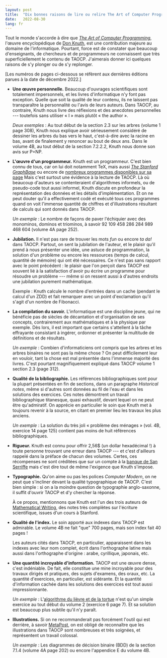 ```yaml
---
layout: post
title:  "Dix bonnes raisons de lire ou relire The Art of Computer Programming"
date:   2022-08-30
lang: fr
---
```


Tout le monde s'accorde à dire que *[The Art of Computer Programming](https://www-cs-faculty.stanford.edu/~knuth/taocp.html)*,
l'œuvre encyclopédique de [Don
Knuth](https://fr.wikipedia.org/wiki/Donald_Knuth), est une
contribution majeure au domaine de l'informatique.
Pourtant, force est de constater que beaucoup d'enseignants, de
chercheurs et de programmeurs ne connaissent que très
superficiellement le contenu de TAOCP.
J'aimerais donner ici quelques raisons de s'y plonger ou de s'y
replonger.

[Les numéros de pages ci-dessous se réfèrent aux dernières
éditions parues à la date de décembre 2022.]

- **Une œuvre personnelle.** Beaucoup d'ouvrages scientifiques sont
  totalement impersonnels, et les livres d'informatique n'y font pas
  exception. Quelle que soit la qualité de leur contenu, ils ne
  laissent pas transparaître la personnalité ou l'avis de leurs
  auteurs. Dans TAOCP, au contraire, Knuth nous livre des réflexions
  et des anecdotes personnelles --- toutefois sans utiliser « I » mais
  plutôt « the author ».

  *Deux exemples* : Au tout début de la section 2.3 sur les arbres
  (volume 1 page 308), Knuth nous explique avoir sérieusement
  considéré de dessiner les arbres du bas vers le haut, c'est-à-dire
  avec la racine en bas, avant de finalement y renoncer au bout de
  deux ans.  Dans le volume 4B, au tout début de la section 7.2.2.2,
  Knuth nous donne son avis sur P=NP.

- **L'œuvre d'un programmeur.** Knuth est un programmeur. C'est bien
  connu de tous, car on lui doit notamment TeX, mais aussi [*The
  Stanford
  GraphBase*](https://www-cs-faculty.stanford.edu/~knuth/sgb.html) ou
  encore de [nombreux programmes disponibles sur sa
  page](https://www-cs-faculty.stanford.edu/~knuth/programs.html)
  Mais c'est surtout une évidence à la lecture de TAOCP.  Là où
  beaucoup d'auteurs se contenteraient d'algorithmes informels, ou de
  pseudo-code tout aussi informel, Knuth discute en profondeur la
  représentation des données et les détails d'implémentation.  Et on
  ne peut douter qu'il a effectivement codé et exécuté tous ces
  programmes quand on voit l'immense quantité de chiffres et
  d'illustrations résultant de calculs qui sont donnés dans TAOCP.

  *Un exemple* : Le nombre de façons de paver l'échiquier avec des
  monominos, dominos et triominos, à savoir 92 109 458 286 284 989 468
  604 (volume 4A page 252).

- **Jubilation.**
  Il n'est pas rare de trouver les mots *fun* ou encore *ta da!* dans TAOCP.
  Partout, on sent la jubilation de l'auteur, et le plaisir qu'il
  prend à nous présenter une idée, une astuce de programmation, la
  solution d'un problème ou encore les ressources (temps de calcul,
  quantité de mémoire) qui ont été nécessaires.
  Ce n'est pas sans rapport avec le point précédent : le plaisir
  que l'on perçoit dans TAOCP est souvent lié à la satisfaction
  d'avoir pu écrire un programme pour résoudre un problème --- même si
  on ressent aussi à d'autres endroits une jubilation purement
  mathématique.

  Exemple : Knuth calcule le nombre d'entrées dans un cache (pendant
  le calcul d'un ZDD) et fait remarquer avec un point d'exclamation
  qu'il s'agit d'un nombre de Fibonacci.

- **La compilation du savoir.**
  L'informatique est une discipline jeune, qui ne bénéficie pas de
  siècles de décantation et d'organisation de ses concepts,
  contrairement aux mathématiques et à la physique par exemple.
  Dès lors, il est important que certains s'attellent à la tâche
  effrayante consistant à ingérer, ordonner et présenter la multitude
  de définitions et de résultats.

  *Un exemple* : Combien d'informaticiens ont compris que les arbres
  et les arbres binaires ne sont pas la même chose ? On peut
  difficilement leur en vouloir, tant la chose est mal présentée dans
  l'immense majorité des livres.  C'est pourtant magnifiquement
  expliqué dans TAOCP volume 1 section 2.3 (page 312).

- **Qualité de la bibliographie.** Les références bibliographiques
  sont pour la plupart présentées en fin de sections, dans un
  paragraphe *Historical notes*, même si d'autres sont données au fil
  de l'eau et dans les solutions des exercices.  Ces notes démontrent un
  travail bibliographique titanesque, quasi exhaustif, devant lequel
  on ne peut être qu'admiratif.  On apprécie en particulier le soin
  que Knuth met à toujours revenir à la source, en citant en premier
  lieu les travaux les plus anciens.

  *Un exemple* : La solution du très joli « problème des ménages »
  (vol. 4B, exercice 14 page 125) contient pas moins de huit
  références bibliographiques.

- **Rigueur.** Knuth est connu pour offrir 2,56$ (un dollar
  hexadécimal !) à toute personne trouvant une erreur dans TAOCP ---
  et c'est d'ailleurs rappelé dans la préface de chacun des
  volumes. Certes, ces récompenses ne sont créditées que sur un compte
  à la [banque de San
  Serriffe](https://www-cs-faculty.stanford.edu/~knuth/boss.html)
  mais c'est dire tout de même l'exigence que Knuth s'impose.

- **Typographie.**
  Qu'on aime ou pas les polices *Computer Modern*, on ne peut que
  s'incliner devant la qualité typographique de TAOCP.
  C'est bien simple : si on a la moindre question de typographie
  anglo-saxonne, il suffit d'ouvrir TAOCP et d'y chercher la réponse.

  À ce propos, mentionnons que Knuth est l'un des trois auteurs de
  [Mathematical
  Writing](https://jmlr.csail.mit.edu/reviewing-papers/knuth_mathematical_writing.pdf),
  des notes très complètes sur l'écriture scientifique, issues d'un
  cours à Stanford.

<!-- - **Des informations rares.** -->

- **Qualité de l'index.**
  Le soin apporté aux indexes dans TAOCP est admirable.
  Le volume 4B ne fait "que" 700 pages, mais son index fait 40 pages !

  Les auteurs cités dans TAOCP, en particulier, apparaissent dans les
  indexes avec leur nom complet, écrit dans l'orthographe latine mais
  aussi dans l'orthographe d'origine : arabe, cyrillique, japonais,
  etc.

- **Une quantité incroyable d'information.**
  TAOCP est une œuvre dense, c'est indéniable.
  De fait, elle constitue une mine incroyable pour des travaux
  dirigés et pratiques, des sujets d'examens, des oraux, etc.
  La quantité d'exercices, en particulier, est sidérante.
  Et la quantité d'information cachée dans les solutions des exercices
  est tout aussi impressionnante.

  *Un exemple* : L'[algorithme du lièvre et de la
  tortue](https://fr.wikipedia.org/wiki/Algorithme_du_li%C3%A8vre_et_de_la_tortue)
  n'est qu'un simple exercice au tout début du volume 2 (exercice 6
  page 7). Et sa solution est beaucoup plus subtile qu'il n'y paraît.

- **Illustrations.** Si on ne recommanderait pas forcément l'outil qui
  est derrière, à savoir
  [MetaPost](https://fr.wikipedia.org/wiki/MetaPost), on est obligé de
  reconnaître que les illustrations dans TAOCP sont nombreuses et très
  soignées, et représentent un travail colossal.

  *Un exemple* : Les diagrammes de décision binaire (BDD) de la
  section 7.1.4 (volume 4A page 202) ou encore l'appendice E du volume
  4B.

<!-- [View it in English](/en/2022/08/30/taocp.html) -->
